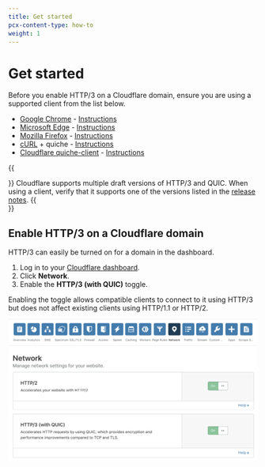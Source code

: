 ```yaml
---
title: Get started
pcx-content-type: how-to
weight: 1
---
```


# Get started

Before you enable HTTP/3 on a Cloudflare domain, ensure you are using a supported client from the list below.

- [Google Chrome](https://www.google.com/chrome/canary/) - [Instructions](/tutorials/chrome)
- [Microsoft Edge](https://www.microsoftedgeinsider.com/en-us/) - [Instructions](/tutorials/edge)
- [Mozilla Firefox](https://www.mozilla.org/firefox/channel/desktop/#nightly) - [Instructions](/tutorials/firefox)
- [cURL](https://curl.haxx.se) + quiche - [Instructions](/tutorials/curl-brew)
- [Cloudflare quiche-client](https://github.com/cloudflare/quiche) - [Instructions](/tutorials/quiche-http3-client)

{{<Aside type="note" header="Note">}}
Cloudflare supports multiple draft versions of HTTP/3 and QUIC. When using a client, verify that it supports one of the versions listed in the [release notes](/release-notes).
{{</Aside>}}

## Enable HTTP/3 on a Cloudflare domain

HTTP/3 can easily be turned on for a domain in the dashboard.

1. Log in to your [Cloudflare dashboard](https://dash.cloudflare.com/).
1. Click **Network**.
1. Enable the **HTTP/3 (with QUIC)** toggle.

Enabling the toggle allows compatible clients to connect to it using HTTP/3 but does not affect existing clients using HTTP/1.1 or HTTP/2.

![Enable HTTP/3 on the dashboard](../images/enable-dashboard.png)